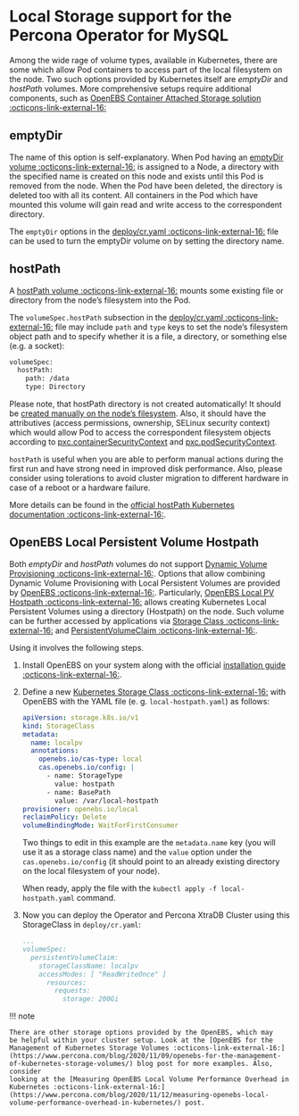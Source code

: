 # Local Storage support for the Percona Operator for MySQL

Among the wide rage of volume types, available in Kubernetes, there are
some which allow Pod containers to access part of the local filesystem on
the node. Two such options provided by Kubernetes itself are *emptyDir* and
*hostPath* volumes. More comprehensive setups require additional components,
such as [OpenEBS Container Attached Storage solution :octicons-link-external-16:](https://openebs.io/)

## emptyDir

The name of this option is self-explanatory. When Pod having an
[emptyDir
volume :octicons-link-external-16:](https://kubernetes.io/docs/concepts/storage/volumes/#emptydir)
is assigned to a Node, a directory with the specified name is created on
this node and exists until this Pod is removed from the node. When the
Pod have been deleted, the directory is deleted too with all its
content. All containers in the Pod which have mounted this volume will
gain read and write access to the correspondent directory.

The `emptyDir` options in the
[deploy/cr.yaml :octicons-link-external-16:](https://github.com/percona/percona-xtradb-cluster-operator/blob/main/deploy/cr.yaml)
file can be used to turn the emptyDir volume on by setting the directory
name.

## hostPath

A [hostPath volume :octicons-link-external-16:](https://kubernetes.io/docs/concepts/storage/volumes/#hostpath)
mounts some existing file or directory from the node’s filesystem into
the Pod.

The `volumeSpec.hostPath` subsection in the
[deploy/cr.yaml :octicons-link-external-16:](https://github.com/percona/percona-xtradb-cluster-operator/blob/main/deploy/cr.yaml)
file may include `path` and `type` keys to set the node’s filesystem
object path and to specify whether it is a file, a directory, or
something else (e.g. a socket):

```default
volumeSpec:
  hostPath:
    path: /data
    type: Directory
```

Please note, that hostPath directory is not created automatically! It
should be [created manually on the node’s filesystem](faq.md#faq-hostpath).
Also, it should have the attributives (access permissions, ownership, SELinux
security context) which would allow Pod to access the correspondent filesystem
objects according to [pxc.containerSecurityContext](operator.md#pxc-containersecuritycontext)
and [pxc.podSecurityContext](operator.md#pxc-podsecuritycontext).

`hostPath` is useful when you are able to perform manual actions
during the first run and have strong need in improved disk performance.
Also, please consider using tolerations to avoid cluster migration to
different hardware in case of a reboot or a hardware failure.

More details can be found in the [official hostPath Kubernetes
documentation :octicons-link-external-16:](https://kubernetes.io/docs/concepts/storage/volumes/#hostpath).

## OpenEBS Local Persistent Volume Hostpath

Both  *emptyDir* and *hostPath* volumes do not support [Dynamic Volume Provisioning :octicons-link-external-16:](https://kubernetes.io/docs/concepts/storage/dynamic-provisioning/).
Options that allow combining Dynamic Volume Provisioning with Local Persistent
Volumes are provided by [OpenEBS :octicons-link-external-16:](https://openebs.io). Particularly,
[OpenEBS Local PV Hostpath :octicons-link-external-16:](https://openebs.io/docs/user-guides/localpv-hostpath) allows creating Kubernetes Local Persistent Volumes
using a directory (Hostpath) on the node. Such volume can be further accessed by
applications via [Storage Class :octicons-link-external-16:](https://kubernetes.io/docs/concepts/storage/storage-classes/)
and [PersistentVolumeClaim :octicons-link-external-16:](https://kubernetes.io/docs/concepts/storage/persistent-volumes/).

Using it involves the following steps.

1. Install OpenEBS on your system along with the official [installation guide :octicons-link-external-16:](https://openebs.io/docs/user-guides/installation).

2. Define a new [Kubernetes Storage Class :octicons-link-external-16:](https://kubernetes.io/docs/concepts/storage/storage-classes/)
    with OpenEBS with the YAML file (e. g. `local-hostpath.yaml`) as follows:

    ```yaml
    apiVersion: storage.k8s.io/v1
    kind: StorageClass
    metadata:
      name: localpv
      annotations:
        openebs.io/cas-type: local
        cas.openebs.io/config: |
          - name: StorageType
            value: hostpath
          - name: BasePath
            value: /var/local-hostpath
    provisioner: openebs.io/local
    reclaimPolicy: Delete
    volumeBindingMode: WaitForFirstConsumer
    ```

    Two things to edit in this example are the `metadata.name` key (you will
    use it as a storage class name) and  the `value` option under the
    `cas.openebs.io/config` (it should point to an already existing directory
    on the local filesystem of your node).

    When ready, apply the file with the `kubectl apply -f local-hostpath.yaml`
    command.

3. Now you can deploy the Operator and Percona XtraDB Cluster using this
    StorageClass in `deploy/cr.yaml`:

    ```yaml
    ...
    volumeSpec:
      persistentVolumeClaim:
        storageClassName: localpv
        accessModes: [ "ReadWriteOnce" ]
          resources:
            requests:
              storage: 200Gi
    ```

!!! note

    There are other storage options provided by the OpenEBS, which may
    be helpful within your cluster setup. Look at the [OpenEBS for the Management of Kubernetes Storage Volumes :octicons-link-external-16:](https://www.percona.com/blog/2020/11/09/openebs-for-the-management-of-kubernetes-storage-volumes/) blog post for more examples. Also, consider
    looking at the [Measuring OpenEBS Local Volume Performance Overhead in Kubernetes :octicons-link-external-16:](https://www.percona.com/blog/2020/11/12/measuring-openebs-local-volume-performance-overhead-in-kubernetes/) post.
